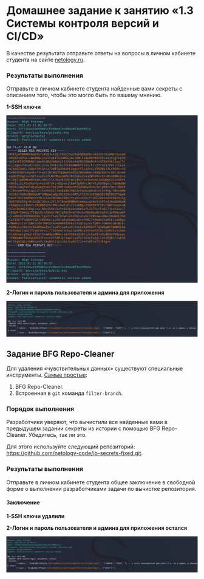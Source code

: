 # Домашнее задание к занятию «1.3 Системы контроля версий и CI/CD»

В качестве результата отправьте ответы на вопросы в личном кабинете студента на сайте [netology.ru](https://netology.ru).


### Результаты выполнения

Отправьте в личном кабинете студента найденные вами секреты с описанием того, чтобы это могло быть по вашему мнению.

**1-SSH ключи**

![](img/32/1-ключи%20ссш%20открытый%20и%20закрытый.png)

**2-Логин и пароль пользователя и админа для приложения**

![](img/32/1-Найденный%20логины%20и%20пароли.png)

## Задание BFG Repo-Cleaner

Для удаления «чувствительных данных» существуют специальные инструменты. [Самые простые](https://docs.github.com/en/github/authenticating-to-github/removing-sensitive-data-from-a-repository):
1. BFG Repo-Cleaner.
1. Встроенная в `git` команда `filter-branch`.

### Порядок выполнения

Разработчики уверяют, что вычистили все найденные вами в предыдущем задании секреты из истории с помощью BFG Repo-Cleaner. Убедитесь, так ли это.

Для этого используйте следующий репозиторий: https://github.com/netology-code/ib-secrets-fixed.git.

### Результаты выполнения

Отправьте в личном кабинете студента общее заключение в свободной форме о выполнении разработчиками задачи по вычистке репозитория.

#### Заключение

**1-SSH ключи удалили**

**2-Логин и пароль пользователя и админа для приложения остался**

![](img/32/2-Логин%20и%20пароль%20оставили.png)

